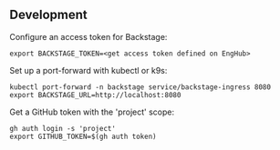 ## Development

Configure an access token for Backstage:

```console
export BACKSTAGE_TOKEN=<get access token defined on EngHub>
```

Set up a port-forward with kubectl or k9s:

```console
kubectl port-forward -n backstage service/backstage-ingress 8080
export BACKSTAGE_URL=http://localhost:8080
```

Get a GitHub token with the 'project' scope:

```console
gh auth login -s 'project'
export GITHUB_TOKEN=$(gh auth token)
```

